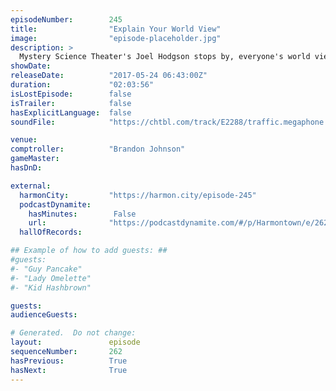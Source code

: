 ```yaml
---
episodeNumber:        245
title:                "Explain Your World View"
image:                "episode-placeholder.jpg"
description: >
  Mystery Science Theater's Joel Hodgson stops by, everyone's world view gets questioned, then Mid-East journalists Robert Evans and Magenta Vaughn share stories of visiting war torn countries. Featuring Dan Harmon, Brandon Johnson, Spencer Crittenden, J...
showDate:             
releaseDate:          "2017-05-24 06:43:00Z"
duration:             "02:03:56"
isLostEpisode:        false
isTrailer:            false
hasExplicitLanguage:  false
soundFile:            "https://chtbl.com/track/E2288/traffic.megaphone.fm/STA7038219060.mp3?updated=1596759709"

venue:                
comptroller:          "Brandon Johnson"
gameMaster:           
hasDnD:               

external:
  harmonCity:         "https://harmon.city/episode-245"
  podcastDynamite:
    hasMinutes:        False
    url:              "https://podcastdynamite.com/#/p/Harmontown/e/262/245"
  hallOfRecords:      

## Example of how to add guests: ##
#guests:
#- "Guy Pancake"
#- "Lady Omelette"
#- "Kid Hashbrown"

guests:
audienceGuests:

# Generated.  Do not change:
layout:               episode
sequenceNumber:       262
hasPrevious:          True
hasNext:              True
---
```


<!-- The episode description will be rendered here -->
<!-- Add your content below here -->

